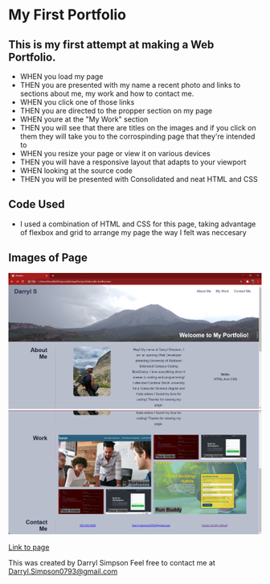 # My First Portfolio

## This is my first attempt at making a Web Portfolio.

* WHEN you load my page 
* THEN you are presented with my name a recent photo and links to sections about me, my work and how to contact me.
* WHEN you click one of those links
* THEN you are directed to the propper section on my page 
* WHEN youre at the "My Work" section
* THEN you will see that there are titles on the images and if you click on them they will take you to the corrospinding page that they're intended to
* WHEN you resize your page or view it on various devices
* THEN you will have a responsive layout that adapts to your viewport
* WHEN looking at the source code
* THEN you will be presented with Consolidated and neat HTML and CSS 

## Code Used
* I used a combination of HTML and CSS for this page, taking advantage of flexbox and grid to arrange my page the way I felt was neccesary

## Images of Page

![ScreenShot1of2](./images/port-img01.png)
![ScreenShot2of2](./images/port-img02.png)

[Link to page](https://darrylsimpson.github.io/DarrylS-Portfolio)



This was created by Darryl Simpson 
Feel free to contact me at [Darryl.Simpson0793@gmail.com](mailto:Darryl.Simpson0793@gmail.com)